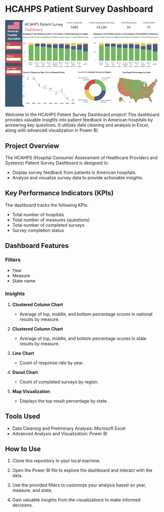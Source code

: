 # HCAHPS Patient Survey Dashboard
![asd](https://github.com/AhmedNasser02/-HCAHPS_Patient_Survey_Dashboard/blob/main/HCAHPS1.PNG)

Welcome to the HCAHPS Patient Survey Dashboard project! This dashboard provides valuable insights into patient feedback in American hospitals by answering key questions. It utilizes data cleaning and analysis in Excel, along with advanced visualization in Power BI.

## Project Overview

The HCAHPS (Hospital Consumer Assessment of Healthcare Providers and Systems) Patient Survey Dashboard is designed to:

- Display survey feedback from patients in American hospitals.
- Analyze and visualize survey data to provide actionable insights.

## Key Performance Indicators (KPIs)

The dashboard tracks the following KPIs:

- Total number of hospitals
- Total number of measures (questions)
- Total number of completed surveys
- Survey completion status

## Dashboard Features

### Filters
- Year
- Measure
- State name

### Insights

1. **Clustered Column Chart**
   - Average of top, middle, and bottom percentage scores in national results by measure.

2. **Clustered Column Chart**
   - Average of top, middle, and bottom percentage scores in state results by measure.

3. **Line Chart**
   - Count of response rate by year.

4. **Donut Chart**
   - Count of completed surveys by region.

5. **Map Visualization**
   - Displays the top result percentage by state.

## Tools Used

- Data Cleaning and Preliminary Analysis: Microsoft Excel
- Advanced Analysis and Visualization: Power BI

## How to Use

1. Clone this repository to your local machine.

2. Open the Power BI file to explore the dashboard and interact with the data.

3. Use the provided filters to customize your analysis based on year, measure, and state.

4. Gain valuable insights from the visualizations to make informed decisions.

